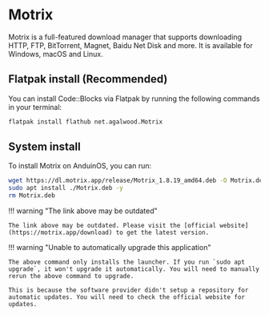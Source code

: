 # Motrix

Motrix is a full-featured download manager that supports downloading HTTP, FTP, BitTorrent, Magnet, Baidu Net Disk and more. It is available for Windows, macOS and Linux.

## Flatpak install (Recommended)

You can install Code::Blocks via Flatpak by running the following commands in your terminal:

```bash
flatpak install flathub net.agalwood.Motrix
```

## System install

To install Motrix on AnduinOS, you can run:

<!-- The link needs to be updated regularly. -->

```bash
wget https://dl.motrix.app/release/Motrix_1.8.19_amd64.deb -O Motrix.deb
sudo apt install ./Motrix.deb -y
rm Motrix.deb
```

!!! warning "The link above may be outdated"

    The link above may be outdated. Please visit the [official website](https://motrix.app/download) to get the latest version.

!!! warning "Unable to automatically upgrade this application"

    The above command only installs the launcher. If you run `sudo apt upgrade`, it won't upgrade it automatically. You will need to manually rerun the above command to upgrade.

    This is because the software provider didn't setup a repository for automatic updates. You will need to check the official website for updates.
